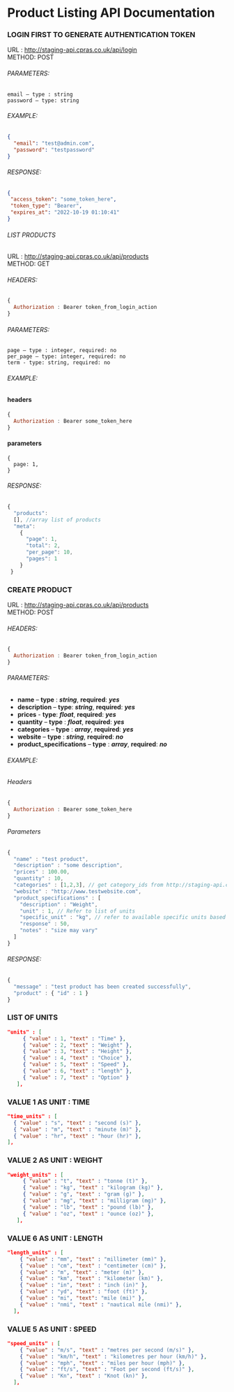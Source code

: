 # Product Listing API Documentation

### LOGIN FIRST TO GENERATE AUTHENTICATION TOKEN

URL : http://staging-api.cpras.co.uk/api/login <br>
METHOD: POST

###### PARAMETERS:
```
email – type : string 
password – type: string 
```
 

###### EXAMPLE:
```json
{ 
  "email": "test@admin.com", 
  "password": "testpassword" 
}
```
###### RESPONSE:
```json
{
 "access_token": "some_token_here",
 "token_type": "Bearer",
 "expires_at": "2022-10-19 01:10:41"
}
```

###### LIST PRODUCTS

URL : http://staging-api.cpras.co.uk/api/products <br>
METHOD: GET
###### HEADERS: 
```javascript
{ 
  Authorization : Bearer token_from_login_action
}
```
###### PARAMETERS:
```
page – type : integer, required: no
per_page – type: integer, required: no
term - type: string, required: no
```
###### EXAMPLE:

#### headers 
```javascript
{
  Authorization : Bearer some_token_here
}
```
#### parameters 
```
{
  page: 1,
}
```
###### RESPONSE:
```javascript
{ 
  "products": 
  [], //array list of products
  "meta": 
    {
      "page": 1,
      "total": 2,
      "per_page": 10,
      "pages": 1
    }
 }
```

### CREATE PRODUCT

URL : http://staging-api.cpras.co.uk/api/products <br>
METHOD: POST
###### HEADERS:
```javascript
{ 
  Authorization : Bearer token_from_login_action
}
```
###### PARAMETERS: <br>
- **name** – **type** : **_string_**, **required**: **_yes_** <br>
- **description** – **type**: **_string_**, **required**: **_yes_** <br>
- **prices** - **type**: **_float_**, **required**: **_yes_** <br>
- **quantity** – **type** : **_float_**, **required**: **_yes_** <br>
- **categories** – **type** : **_array_**, **required**: **_yes_** <br>
- **website** – **type** : **_string_**, **required**: **_no_** <br>
- **product_specifications** – **type** : **_array_**, **required**: **_no_** <br>

###### EXAMPLE:

###### Headers 
```javascript
{
  Authorization : Bearer some_token_here
}
```
###### Parameters
```javascript
{
  "name" : "test product",
  "description" : "some description",
  "prices" : 100.00,
  "quantity" : 10,
  "categories" : [1,2,3], // get category_ids from http://staging-api.cpras.co.uk/api/categories
  "website" : "http://www.testwebsite.com",
  "product_specifications" : [
    "description" : "Weight",
    "unit" : 1, // Refer to list of units
    "specific_unit" : "kg", // refer to available specific units based from unit selected
    "response" : 50,
    "notes" : "size may vary"
  ]
}
```

###### RESPONSE:
```javascript
{
  "message" : "test product has been created successfully",
  "product" : { "id" : 1 }
}
```
### LIST OF UNITS

```json
"units" : [
     { "value" : 1, "text" : "Time" },
     { "value" : 2, "text" : "Weight" },
     { "value" : 3, "text" : "Height" },
     { "value" : 4, "text" : "Choice" },
     { "value" : 5, "text" : "Speed" },
     { "value" : 6, "text" : "length" },
     { "value" : 7, "text" : "Option" }
   ],
 ```
### VALUE 1 AS UNIT : TIME
```json
"time_units" : [
  { "value" : "s", "text" : "second (s)" }, 
  { "value" : "m", "text" : "minute (m)" },
  { "value" : "hr", "text" : "hour (hr)" },
],
```
 
### VALUE 2 AS UNIT : WEIGHT
```json
"weight_units" : [
     { "value" : "t", "text" : "tonne (t)" },
     { "value" : "kg", "text" : "kilogram (kg)" },
     { "value" : "g", "text" : "gram (g)" },
     { "value" : "mg", "text" : "milligram (mg)" },
     { "value" : "lb", "text" : "pound (lb)" },
     { "value" : "oz", "text" : "ounce (oz)" },
   ],
 ```
### VALUE 6 AS UNIT : LENGTH
```json
"length_units" : [
    { "value" : "mm", "text" : "millimeter (mm)" }, 
    { "value" : "cm", "text" : "centimeter (cm)" },
    { "value" : "m", "text" : "meter (m)" },
    { "value" : "km", "text" : "kilometer (km)" },
    { "value" : "in", "text" : "inch (in)" },
    { "value" : "yd", "text" : "foot (ft)" },
    { "value" : "mi", "text": "mile (mi)" },
    { "value" : "nmi", "text" : "nautical mile (nmi)" },
  ],
```
### VALUE 5 AS UNIT : SPEED
```json
"speed_units" : [
    { "value" : "m/s", "text" : "metres per second (m/s)" }, 
    { "value" : "km/h", "text" : "kilometres per hour (km/h)" },
    { "value" : "mph", "text" : "miles per hour (mph)" },
    { "value" : "ft/s", "text" : "Foot per second (ft/s)" },
    { "value" : "Kn", "text" : "Knot (kn)" },
  ],
```
